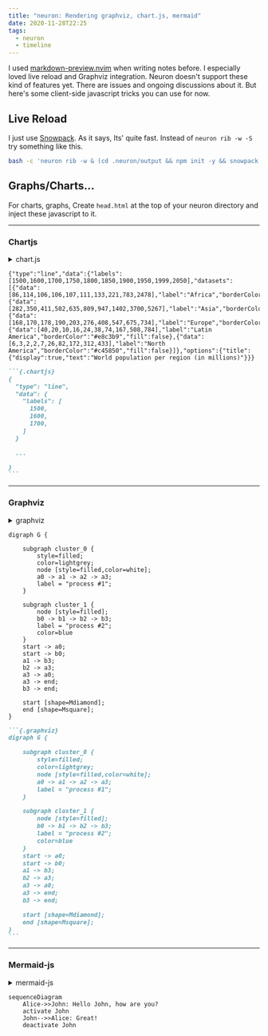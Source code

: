 ```yaml
---
title: "neuron: Rendering graphviz, chart.js, mermaid"
date: 2020-11-28T22:25
tags:
  - neuron
  - timeline
---
```



I used [markdown-preview.nvim](https://github.com/iamcco/markdown-preview.nvim)
when writing notes before. I especially loved live reload and Graphviz integration.
Neuron doesn't support these kind of features yet. There are issues and
ongoing discussions about it. But here's some client-side javascript tricks you can use for now.

## Live Reload

I just use [Snowpack](https://www.snowpack.dev/). As it says, Its' quite fast.
Instead of `neuron rib -w -S` try something like this.
```bash
bash -c 'neuron rib -w & (cd .neuron/output && npm init -y && snowpack dev)'
```

## Graphs/Charts...
For charts, graphs, Create ```head.html``` at the top of your neuron directory
and inject these javascript to it. 


---
### Chartjs
<details><summary>chart.js</summary>

```html
<!-- chartjs -->
<script src="https://cdnjs.cloudflare.com/ajax/libs/Chart.js/2.9.4/Chart.bundle.min.js" integrity="sha512-SuxO9djzjML6b9w9/I07IWnLnQhgyYVSpHZx0JV97kGBfTIsUYlWflyuW4ypnvhBrslz1yJ3R+S14fdCWmSmSA==" crossorigin="anonymous"></script>
<script>
window.addEventListener("load", function(){
  for (let element of document.getElementsByClassName("chartjs")) {
    let parent = element.parentNode
    let pparent = parent.parentNode
    let canvas = document.createElement('canvas');
    let box = document.createElement('div');
    box.appendChild(canvas);
    let ctx = canvas.getContext("2d")
    let myChart = new Chart(ctx, JSON.parse(element.textContent));
    box.setAttribute("style","display:block;width:75%;text-align:'center';margin: 5px auto;");
    pparent.replaceChild(box, parent)
  }
});
</script>
```

</details>

```{.chartjs}
{"type":"line","data":{"labels":[1500,1600,1700,1750,1800,1850,1900,1950,1999,2050],"datasets":[{"data":[86,114,106,106,107,111,133,221,783,2478],"label":"Africa","borderColor":"#3e95cd","fill":false},{"data":[282,350,411,502,635,809,947,1402,3700,5267],"label":"Asia","borderColor":"#8e5ea2","fill":false},{"data":[168,170,178,190,203,276,408,547,675,734],"label":"Europe","borderColor":"#3cba9f","fill":false},{"data":[40,20,10,16,24,38,74,167,508,784],"label":"Latin America","borderColor":"#e8c3b9","fill":false},{"data":[6,3,2,2,7,26,82,172,312,433],"label":"North America","borderColor":"#c45850","fill":false}]},"options":{"title":{"display":true,"text":"World population per region (in millions)"}}}
```
~~~markdown
```{.chartjs}
{
  "type": "line",
  "data": {
    "labels": [
      1500,
      1600,
      1700,
    ]
  }

  ...

}
```
~~~
---

### Graphviz 
<details><summary>graphviz</summary>

```html
<!-- graphviz -->
<script src="https://cdnjs.cloudflare.com/ajax/libs/viz.js/2.1.2/viz.js" integrity="sha512-vnRdmX8ZxbU+IhA2gLhZqXkX1neJISG10xy0iP0WauuClu3AIMknxyDjYHEpEhi8fTZPyOCWgqUCnEafDB/jVQ==" crossorigin="anonymous"></script>
<script src="https://cdnjs.cloudflare.com/ajax/libs/viz.js/2.1.2/full.render.js" integrity="sha512-1zKK2bG3QY2JaUPpfHZDUMe3dwBwFdCDwXQ01GrKSd+/l0hqPbF+aak66zYPUZtn+o2JYi1mjXAqy5mW04v3iA==" crossorigin="anonymous"></script>
<script>
window.addEventListener("load", function(){
  let viz = new Viz();
  for (let element of document.getElementsByClassName("graphviz")) {
    let parent = element.parentNode
    let pparent = parent.parentNode
    viz.renderSVGElement(element.textContent)
    .then(function(element) {
      element.setAttribute("width", "100%")
      pparent.replaceChild(element, parent)
    });
  }
});

</script>
```

</details>

```{.graphviz}
digraph G {

	subgraph cluster_0 {
		style=filled;
		color=lightgrey;
		node [style=filled,color=white];
		a0 -> a1 -> a2 -> a3;
		label = "process #1";
	}

	subgraph cluster_1 {
		node [style=filled];
		b0 -> b1 -> b2 -> b3;
		label = "process #2";
		color=blue
	}
	start -> a0;
	start -> b0;
	a1 -> b3;
	b2 -> a3;
	a3 -> a0;
	a3 -> end;
	b3 -> end;

	start [shape=Mdiamond];
	end [shape=Msquare];
}
```
~~~markdown
```{.graphviz}
digraph G {

	subgraph cluster_0 {
		style=filled;
		color=lightgrey;
		node [style=filled,color=white];
		a0 -> a1 -> a2 -> a3;
		label = "process #1";
	}

	subgraph cluster_1 {
		node [style=filled];
		b0 -> b1 -> b2 -> b3;
		label = "process #2";
		color=blue
	}
	start -> a0;
	start -> b0;
	a1 -> b3;
	b2 -> a3;
	a3 -> a0;
	a3 -> end;
	b3 -> end;

	start [shape=Mdiamond];
	end [shape=Msquare];
}
```
~~~
---
### Mermaid-js

<details><summary>mermaid-js</summary>

```html
<script src="https://cdn.jsdelivr.net/npm/mermaid/dist/mermaid.min.js"></script>
<script>
window.addEventListener("load", mermaid.initialize({startOnLoad:true}))
</script>
```
</details>

```{.mermaid}
sequenceDiagram
    Alice->>John: Hello John, how are you?
    activate John
    John-->>Alice: Great!
    deactivate John
```
